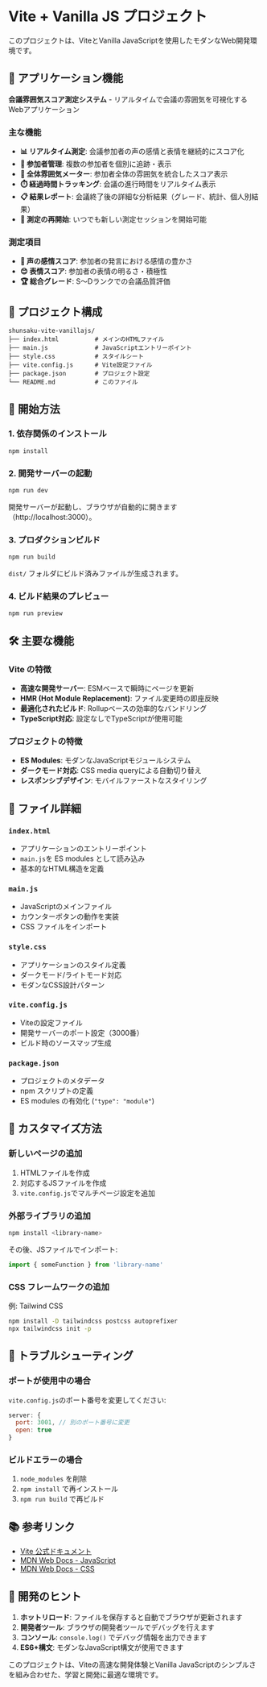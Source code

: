 # Vite + Vanilla JS プロジェクト

このプロジェクトは、ViteとVanilla JavaScriptを使用したモダンなWeb開発環境です。

## 💼 アプリケーション機能

**会議雰囲気スコア測定システム** - リアルタイムで会議の雰囲気を可視化するWebアプリケーション

### 主な機能
- **📊 リアルタイム測定**: 会議参加者の声の感情と表情を継続的にスコア化
- **👥 参加者管理**: 複数の参加者を個別に追跡・表示
- **🌈 全体雰囲気メーター**: 参加者全体の雰囲気を統合したスコア表示
- **⏱️ 経過時間トラッキング**: 会議の進行時間をリアルタイム表示
- **📋 結果レポート**: 会議終了後の詳細な分析結果（グレード、統計、個人別結果）
- **🔄 測定の再開始**: いつでも新しい測定セッションを開始可能

### 測定項目
- **🎤 声の感情スコア**: 参加者の発言における感情の豊かさ
- **😊 表情スコア**: 参加者の表情の明るさ・積極性
- **🏆 総合グレード**: S〜Dランクでの会議品質評価

## 📁 プロジェクト構成

```
shunsaku-vite-vanillajs/
├── index.html          # メインのHTMLファイル
├── main.js             # JavaScriptエントリーポイント
├── style.css           # スタイルシート
├── vite.config.js      # Vite設定ファイル
├── package.json        # プロジェクト設定
└── README.md           # このファイル
```

## 🚀 開始方法

### 1. 依存関係のインストール
```bash
npm install
```

### 2. 開発サーバーの起動
```bash
npm run dev
```
開発サーバーが起動し、ブラウザが自動的に開きます（http://localhost:3000）。

### 3. プロダクションビルド
```bash
npm run build
```
`dist/` フォルダにビルド済みファイルが生成されます。

### 4. ビルド結果のプレビュー
```bash
npm run preview
```

## 🛠 主要な機能

### Vite の特徴
- **高速な開発サーバー**: ESMベースで瞬時にページを更新
- **HMR (Hot Module Replacement)**: ファイル変更時の即座反映
- **最適化されたビルド**: Rollupベースの効率的なバンドリング
- **TypeScript対応**: 設定なしでTypeScriptが使用可能

### プロジェクトの特徴
- **ES Modules**: モダンなJavaScriptモジュールシステム
- **ダークモード対応**: CSS media queryによる自動切り替え
- **レスポンシブデザイン**: モバイルファーストなスタイリング

## 📝 ファイル詳細

### `index.html`
- アプリケーションのエントリーポイント
- `main.js`を ES modules として読み込み
- 基本的なHTML構造を定義

### `main.js`
- JavaScriptのメインファイル
- カウンターボタンの動作を実装
- CSS ファイルをインポート

### `style.css`
- アプリケーションのスタイル定義
- ダークモード/ライトモード対応
- モダンなCSS設計パターン

### `vite.config.js`
- Viteの設定ファイル
- 開発サーバーのポート設定（3000番）
- ビルド時のソースマップ生成

### `package.json`
- プロジェクトのメタデータ
- npm スクリプトの定義
- ES modules の有効化 (`"type": "module"`)

## 🎯 カスタマイズ方法

### 新しいページの追加
1. HTMLファイルを作成
2. 対応するJSファイルを作成
3. `vite.config.js`でマルチページ設定を追加

### 外部ライブラリの追加
```bash
npm install <library-name>
```
その後、JSファイルでインポート:
```javascript
import { someFunction } from 'library-name'
```

### CSS フレームワークの追加
例: Tailwind CSS
```bash
npm install -D tailwindcss postcss autoprefixer
npx tailwindcss init -p
```

## 🔧 トラブルシューティング

### ポートが使用中の場合
`vite.config.js`のポート番号を変更してください:
```javascript
server: {
  port: 3001, // 別のポート番号に変更
  open: true
}
```

### ビルドエラーの場合
1. `node_modules` を削除
2. `npm install` で再インストール
3. `npm run build` で再ビルド

## 📚 参考リンク

- [Vite 公式ドキュメント](https://vitejs.dev/)
- [MDN Web Docs - JavaScript](https://developer.mozilla.org/ja/docs/Web/JavaScript)
- [MDN Web Docs - CSS](https://developer.mozilla.org/ja/docs/Web/CSS)

## 🤝 開発のヒント

1. **ホットリロード**: ファイルを保存すると自動でブラウザが更新されます
2. **開発者ツール**: ブラウザの開発者ツールでデバッグを行えます
3. **コンソール**: `console.log()` でデバッグ情報を出力できます
4. **ES6+構文**: モダンなJavaScript構文が使用できます

このプロジェクトは、Viteの高速な開発体験とVanilla JavaScriptのシンプルさを組み合わせた、学習と開発に最適な環境です。